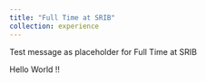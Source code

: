 ```yaml
---
title: "Full Time at SRIB"
collection: experience
---
```


Test message as placeholder for Full Time at SRIB

Hello World !!